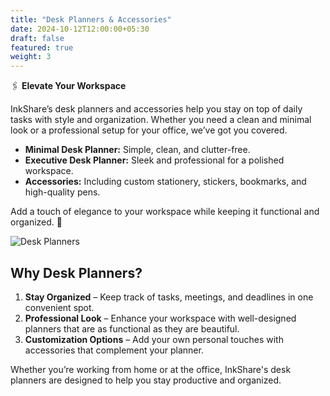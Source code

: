 ```yaml
---
title: "Desk Planners & Accessories"
date: 2024-10-12T12:00:00+05:30
draft: false
featured: true
weight: 3
---
```


🖇️ **Elevate Your Workspace**

InkShare’s desk planners and accessories help you stay on top of daily tasks with style and organization. Whether you need a clean and minimal look or a professional setup for your office, we’ve got you covered.

- **Minimal Desk Planner:** Simple, clean, and clutter-free.
- **Executive Desk Planner:** Sleek and professional for a polished workspace.
- **Accessories:** Including custom stationery, stickers, bookmarks, and high-quality pens.

Add a touch of elegance to your workspace while keeping it functional and organized. 💼

<!--more-->

![Desk Planners](/images/desk_planners.png)

## Why Desk Planners?

1. **Stay Organized** – Keep track of tasks, meetings, and deadlines in one convenient spot.
2. **Professional Look** – Enhance your workspace with well-designed planners that are as functional as they are beautiful.
3. **Customization Options** – Add your own personal touches with accessories that complement your planner.

Whether you’re working from home or at the office, InkShare's desk planners are designed to help you stay productive and organized.
